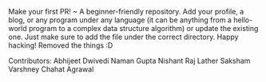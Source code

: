 
Make your first PR! ~ A beginner-friendly repository. Add your profile, a blog, or any program under any language (it can be anything from a hello-world program to a complex data structure algorithm) or update the existing one. Just make sure to add the file under the correct directory. Happy hacking!
Removed the things :D

Contributors: Abhijeet Dwivedi 
              Naman Gupta
              Nishant Raj Lather
              Saksham Varshney
              Chahat Agrawal
